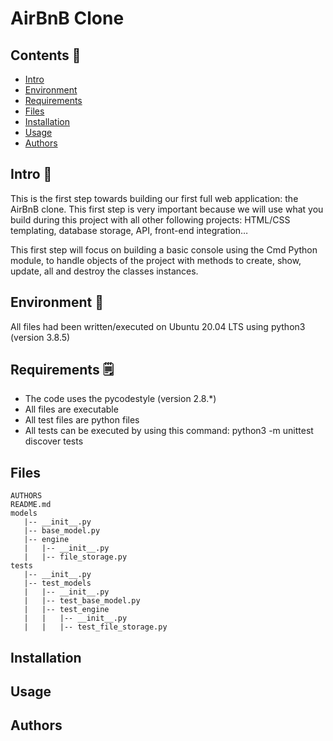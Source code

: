 # AirBnB Clone

## Contents :bookmark:

   - [Intro](#Intro)
   - [Environment](#Environment)
   - [Requirements](#Requirements)
   - [Files](#Files)
   - [Installation](#Installation)
   - [Usage](#Usage)
   - [Authors](#Authors)

## Intro :page_with_curl:

This is the first step towards building our first full web application: the AirBnB clone. This first step is very important because we will use what you build during this project with all other following projects: HTML/CSS templating, database storage, API, front-end integration…

This first step will focus on building a basic console using the Cmd Python module, to handle objects of the project with methods to create, show, update, all and destroy the classes instances.


## Environment :snake:

All files had been written/executed on Ubuntu 20.04 LTS using python3 (version 3.8.5)


## Requirements :spiral_notepad:

 - The code uses the pycodestyle (version 2.8.*)
 - All files are executable
 - All test files are python files
 - All tests can be executed by using this command: python3 -m unittest discover tests


## Files
```
AUTHORS
README.md
models
   |-- __init__.py
   |-- base_model.py
   |-- engine
   |   |-- __init__.py
   |   |-- file_storage.py
tests
   |-- __init__.py
   |-- test_models
   |   |-- __init__.py
   |   |-- test_base_model.py
   |   |-- test_engine
   |   |   |-- __init__.py
   |   |   |-- test_file_storage.py
```

## Installation


## Usage


## Authors